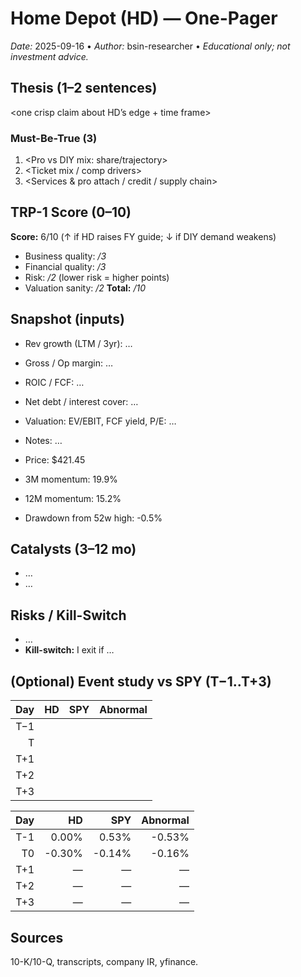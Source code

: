 # Home Depot (HD) — One-Pager
_Date:_ 2025-09-16 • _Author:_ bsin-researcher • _Educational only; not investment advice._

## Thesis (1–2 sentences)
<one crisp claim about HD’s edge + time frame>

### Must-Be-True (3)
1. <Pro vs DIY mix: share/trajectory>
2. <Ticket mix / comp drivers>
3. <Services & pro attach / credit / supply chain>

## TRP-1 Score (0–10)
**Score:** 6/10 (↑ if HD raises FY guide; ↓ if DIY demand weakens)

- Business quality: _/3_
- Financial quality: _/3_
- Risk: _/2_ (lower risk = higher points)
- Valuation sanity: _/2_
**Total:** _/10_

## Snapshot (inputs)
- Rev growth (LTM / 3yr): …
- Gross / Op margin: …
- ROIC / FCF: …
- Net debt / interest cover: …
- Valuation: EV/EBIT, FCF yield, P/E: …
- Notes: …

- Price: $421.45
- 3M momentum: 19.9%
- 12M momentum: 15.2%
- Drawdown from 52w high: -0.5%


## Catalysts (3–12 mo)
- …
- …

## Risks / Kill-Switch
- …
- **Kill-switch:** I exit if …

## (Optional) Event study vs SPY (T−1..T+3)
| Day | HD | SPY | Abnormal |
|---:|---:|---:|---:|
| T−1 |  |  |  |
| T   |  |  |  |
| T+1 |  |  |  |
| T+2 |  |  |  |
| T+3 |  |  |  |

| Day | HD | SPY | Abnormal |
|---:|---:|---:|---:|
| T-1 | 0.00% | 0.53% | -0.53% |
| T0  | -0.30% | -0.14% | -0.16% |
| T+1 | — | — | — |
| T+2 | — | — | — |
| T+3 | — | — | — |


## Sources
10-K/10-Q, transcripts, company IR, yfinance.
